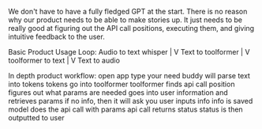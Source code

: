 



We don't have to have a fully fledged GPT at the start. There is no reason why our product needs to be able to make stories up. It just needs to be really good at figuring out the API call positions, executing them, and giving intuitive feedback to the user.


Basic Product Usage Loop:
Audio to text whisper
        |
        V
Text to toolformer
        |
        V
toolformer to text
        |
        V
Text to audio


In depth product workflow:
open app
type your need
buddy will parse text into tokens
tokens go into toolformer
toolformer finds api call position
figures out what params are needed
goes into user information and retrieves params
if no info, then it will ask you
user inputs info
info is saved
model does the api call with params
api call returns status
status is then outputted to user

